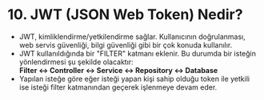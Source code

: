 # 10. JWT (JSON Web Token) Nedir?

- JWT, kimliklendirme/yetkilendirme sağlar. Kullanıcının doğrulanması, web servis güvenliği, bilgi güvenliği gibi bir çok konuda kullanılır.
- JWT kullanıldığında bir "FILTER" katmanı eklenir. Bu durumda bir isteğin yönlendirmesi şu şekilde olacaktır:  
**Filter ↔ Controller ↔ Service ↔ Repository ↔ Database**
- Yapılan isteğe göre eğer isteği yapan kişi sahip olduğu token ile yetkili ise isteği filter katmanından geçerek işlenmeye devam eder.
